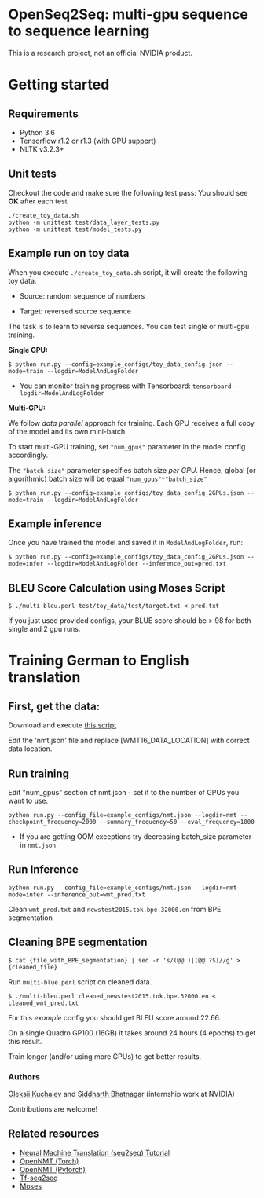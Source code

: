# OpenSeq2Seq: multi-gpu sequence to sequence learning
This is a research project, not an official NVIDIA product.

# Getting started

## Requirements
* Python 3.6
* Tensorflow r1.2 or r1.3 (with GPU support)
* NLTK v3.2.3+

## Unit tests
Checkout the code and make sure the following test pass:
You should see **OK** after each test
```
./create_toy_data.sh
python -m unittest test/data_layer_tests.py
python -m unittest test/model_tests.py
```

## Example run on toy data
When you execute ```./create_toy_data.sh``` script, it will create the following toy data:

* Source: random sequence of numbers

* Target: reversed source sequence

The task is to learn to reverse sequences. You can test single or multi-gpu training.

**Single GPU:**
```
$ python run.py --config=example_configs/toy_data_config.json --mode=train --logdir=ModelAndLogFolder
```
* You can monitor training progress with Tensorboard: ```tensorboard --logdir=ModelAndLogFolder```


**Multi-GPU:**

We follow *data parallel* approach for training. Each GPU receives a full copy of the model and its own mini-batch.

To start multi-GPU training, set ```"num_gpus"``` parameter in the model config accordingly.

The ```"batch_size"``` parameter specifies batch size *per GPU*. Hence, global (or algorithmic) batch size will be equal ```"num_gpus"*"batch_size"```

```
$ python run.py --config=example_configs/toy_data_config_2GPUs.json --mode=train --logdir=ModelAndLogFolder
```

## Example inference
Once you have trained the model and saved it in ``ModelAndLogFolder``, run:
```
$ python run.py --config=example_configs/toy_data_config_2GPUs.json --mode=infer --logdir=ModelAndLogFolder --inference_out=pred.txt
```

## BLEU Score Calculation using Moses Script
```
$ ./multi-bleu.perl test/toy_data/test/target.txt < pred.txt
```
If you just used provided configs, your BLUE score should be > 98 for both single and 2 gpu runs.

# Training German to English translation

## First, get the data:
Download and execute [this script](https://github.com/google/seq2seq/blob/master/bin/data/wmt16_en_de.sh)

Edit the 'nmt.json' file and replace [WMT16_DATA_LOCATION] with correct data location.

## Run training
Edit "num_gpus" section of nmt.json - set it to the number of GPUs you want to use.
```
python run.py --config_file=example_configs/nmt.json --logdir=nmt --checkpoint_frequency=2000 --summary_frequency=50 --eval_frequency=1000
```
* If you are getting OOM exceptions try decreasing batch_size parameter in ```nmt.json```

## Run Inference
```
python run.py --config_file=example_configs/nmt.json --logdir=nmt --mode=infer --inference_out=wmt_pred.txt
```

Clean ```wmt_pred.txt``` and ```newstest2015.tok.bpe.32000.en``` from BPE segmentation

## Cleaning BPE segmentation
```
$ cat {file_with_BPE_segmentation} | sed -r 's/(@@ )|(@@ ?$)//g' > {cleaned_file}
```

Run ```multi-blue.perl``` script on cleaned data.
```
$ ./multi-bleu.perl cleaned_newstest2015.tok.bpe.32000.en < cleaned_wmt_pred.txt
```
For this *example* config you should get BLEU score around 22.66.

On a single Quadro GP100 (16GB) it takes around 24 hours (4 epochs) to get this result.

Train longer (and/or using more GPUs) to get better results.

### Authors
[Oleksii Kuchaiev](https://github.com/okuchaiev) and [Siddharth Bhatnagar](https://github.com/siddharthbhatnagar) (internship work at NVIDIA)

Contributions are welcome!

## Related resources
* [Neural Machine Translation (seq2seq) Tutorial](https://github.com/tensorflow/nmt)
* [OpenNMT (Torch)](http://opennmt.net/)
* [OpenNMT (Pytorch)](https://github.com/OpenNMT/OpenNMT-py)
* [Tf-seq2seq](https://github.com/google/seq2seq)
* [Moses](http://www.statmt.org/moses/)


